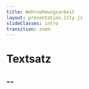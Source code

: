 ```yaml
---
title: Wahrnehmungsarbeit
layout: presentation.11ty.js
slideClasses: intro
transition: zoom
---
```


<div class="is-full-width">

# Textsatz
## -- 

</div>